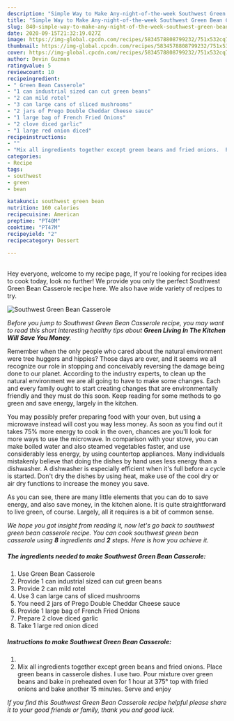 ```yaml
---
description: "Simple Way to Make Any-night-of-the-week Southwest Green Bean Casserole"
title: "Simple Way to Make Any-night-of-the-week Southwest Green Bean Casserole"
slug: 840-simple-way-to-make-any-night-of-the-week-southwest-green-bean-casserole
date: 2020-09-15T21:32:19.027Z
image: https://img-global.cpcdn.com/recipes/5834578808799232/751x532cq70/southwest-green-bean-casserole-recipe-main-photo.jpg
thumbnail: https://img-global.cpcdn.com/recipes/5834578808799232/751x532cq70/southwest-green-bean-casserole-recipe-main-photo.jpg
cover: https://img-global.cpcdn.com/recipes/5834578808799232/751x532cq70/southwest-green-bean-casserole-recipe-main-photo.jpg
author: Devin Guzman
ratingvalue: 5
reviewcount: 10
recipeingredient:
- " Green Bean Casserole"
- "1 can industrial sized can cut green beans"
- "2 can mild rotel"
- "3 can large cans of sliced mushrooms"
- "2 jars of Prego Double Cheddar Cheese sauce"
- "1 large bag of French Fried Onions"
- "2 clove diced garlic"
- "1 large red onion diced"
recipeinstructions:
- ""
- "Mix all ingredients together except green beans and fried onions.  Place green beans in casserole dishes. I use two.  Pour mixture over green beans and bake in preheated oven for 1 hour at 375° top with fried onions and bake another 15 minutes. Serve and enjoy"
categories:
- Recipe
tags:
- southwest
- green
- bean

katakunci: southwest green bean 
nutrition: 160 calories
recipecuisine: American
preptime: "PT40M"
cooktime: "PT47M"
recipeyield: "2"
recipecategory: Dessert

---
```

<br>
Hey everyone, welcome to my recipe page, If you're looking for recipes idea to cook today, look no further! We provide you only the perfect Southwest Green Bean Casserole recipe here. We also have wide variety of recipes to try.
<br>


![Southwest Green Bean Casserole](https://img-global.cpcdn.com/recipes/5834578808799232/751x532cq70/southwest-green-bean-casserole-recipe-main-photo.jpg)

<i>Before you jump to Southwest Green Bean Casserole recipe, you may want to read this short interesting healthy tips about 
<strong>Green Living In The Kitchen Will Save You Money</strong>.</i>
</br>

Remember when the only people who cared about the natural environment were tree huggers and hippies? Those days are over, and it seems we all recognize our role in stopping and conceivably reversing the damage being done to our planet. According to the industry experts, to clean up the natural environment we are all going to have to make some changes. Each and every family ought to start creating changes that are environmentally friendly and they must do this soon. Keep reading for some methods to go green and save energy, largely in the kitchen.

You may possibly prefer preparing food with your oven, but using a microwave instead will cost you way less money. As soon as you find out it takes 75% more energy to cook in the oven, chances are you'll look for more ways to use the microwave. In comparison with your stove, you can make boiled water and also steamed vegetables faster, and use considerably less energy, by using countertop appliances. Many individuals mistakenly believe that doing the dishes by hand uses less energy than a dishwasher. A dishwasher is especially efficient when it's full before a cycle is started. Don't dry the dishes by using heat, make use of the cool dry or air dry functions to increase the money you save.

As you can see, there are many little elements that you can do to save energy, and also save money, in the kitchen alone. It is quite straightforward to live green, of course. Largely, all it requires is a bit of common sense.


<i>We hope you got insight from reading it, now let's go back to southwest green bean casserole recipe. You can cook southwest green bean casserole using <strong>8</strong> ingredients and <strong>2</strong> steps. Here is how you achieve it.
</i>

##### The ingredients needed to make Southwest Green Bean Casserole:

1. Use  Green Bean Casserole
1. Provide 1 can industrial sized can cut green beans
1. Provide 2 can mild rotel
1. Use 3 can large cans of sliced mushrooms
1. You need 2 jars of Prego Double Cheddar Cheese sauce
1. Provide 1 large bag of French Fried Onions
1. Prepare 2 clove diced garlic
1. Take 1 large red onion diced


##### Instructions to make Southwest Green Bean Casserole:

1. 
1. Mix all ingredients together except green beans and fried onions.  Place green beans in casserole dishes. I use two.  Pour mixture over green beans and bake in preheated oven for 1 hour at 375° top with fried onions and bake another 15 minutes. Serve and enjoy


<i>If you find this Southwest Green Bean Casserole recipe helpful please share it to your good friends or family, thank you and good luck.</i>

